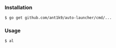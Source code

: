 ### Installation

```bash
$ go get github.com/ant1k9/auto-launcher/cmd/...
```

### Usage

```bash
$ al
```
